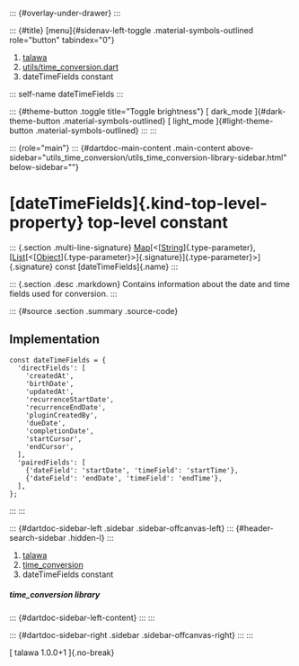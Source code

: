 ::: {#overlay-under-drawer}
:::

::: {#title}
[menu]{#sidenav-left-toggle .material-symbols-outlined role="button"
tabindex="0"}

1.  [talawa](../index.html)
2.  [utils/time_conversion.dart](../utils_time_conversion/)
3.  dateTimeFields constant

::: self-name
dateTimeFields
:::

::: {#theme-button .toggle title="Toggle brightness"}
[ dark_mode ]{#dark-theme-button .material-symbols-outlined} [
light_mode ]{#light-theme-button .material-symbols-outlined}
:::
:::

::: {role="main"}
::: {#dartdoc-main-content .main-content above-sidebar="utils_time_conversion/utils_time_conversion-library-sidebar.html" below-sidebar=""}
<div>

# [dateTimeFields]{.kind-top-level-property} top-level constant

</div>

::: {.section .multi-line-signature}
[Map](https://api.flutter.dev/flutter/dart-core/Map-class.html)[\<[[String](https://api.flutter.dev/flutter/dart-core/String-class.html)]{.type-parameter},
[[List](https://api.flutter.dev/flutter/dart-core/List-class.html)[\<[[Object](https://api.flutter.dev/flutter/dart-core/Object-class.html)]{.type-parameter}\>]{.signature}]{.type-parameter}\>]{.signature}
const [dateTimeFields]{.name}
:::

::: {.section .desc .markdown}
Contains information about the date and time fields used for conversion.
:::

::: {#source .section .summary .source-code}
## Implementation

``` language-dart
const dateTimeFields = {
  'directFields': [
    'createdAt',
    'birthDate',
    'updatedAt',
    'recurrenceStartDate',
    'recurrenceEndDate',
    'pluginCreatedBy',
    'dueDate',
    'completionDate',
    'startCursor',
    'endCursor',
  ],
  'pairedFields': [
    {'dateField': 'startDate', 'timeField': 'startTime'},
    {'dateField': 'endDate', 'timeField': 'endTime'},
  ],
};
```
:::
:::

::: {#dartdoc-sidebar-left .sidebar .sidebar-offcanvas-left}
::: {#header-search-sidebar .hidden-l}
:::

1.  [talawa](../index.html)
2.  [time_conversion](../utils_time_conversion/)
3.  dateTimeFields constant

##### time_conversion library

::: {#dartdoc-sidebar-left-content}
:::
:::

::: {#dartdoc-sidebar-right .sidebar .sidebar-offcanvas-right}
:::
:::

[ talawa 1.0.0+1 ]{.no-break}
